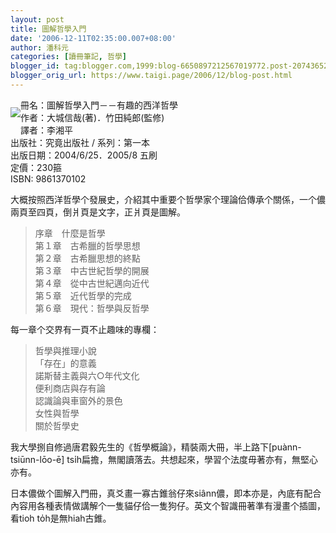 ```yaml
---
layout: post
title: 圖解哲學入門
date: '2006-12-11T02:35:00.007+08:00'
author: 潘科元
categories: [讀冊筆記, 哲學]
blogger_id: tag:blogger.com,1999:blog-6650897212567019772.post-2074365217571141128
blogger_orig_url: https://www.taigi.page/2006/12/blog-post.html
---
```


<div class="separator" style="clear: both;">

<a
href="https://blogger.googleusercontent.com/img/b/R29vZ2xl/AVvXsEhgS7nTw5XlzJzWXT6A4L7sKhoiyrpTQG8zTMo6PMw2uueHh7ajU_KKU7qivCNmoLf6152E-L4COQ4beGREjhHb1dMy6G7YAZytmaHbUwGsmhD-yuJx3aAY2rsZkSpSsWfSCBdERK47swjo_R5j5r7IUL_z3PJuhmapUCbVsxxgwr5fe8RsA7QuMMR9/s1600/%E5%9C%96%E8%A7%A3%E5%93%B2%E5%AD%B8%E5%85%A5%E9%96%80.jpg"
style="display: block; padding: 1em 0; text-align: center; clear: left; float: left;"><img
src="https://blogger.googleusercontent.com/img/b/R29vZ2xl/AVvXsEhgS7nTw5XlzJzWXT6A4L7sKhoiyrpTQG8zTMo6PMw2uueHh7ajU_KKU7qivCNmoLf6152E-L4COQ4beGREjhHb1dMy6G7YAZytmaHbUwGsmhD-yuJx3aAY2rsZkSpSsWfSCBdERK47swjo_R5j5r7IUL_z3PJuhmapUCbVsxxgwr5fe8RsA7QuMMR9/s1600/%E5%9C%96%E8%A7%A3%E5%93%B2%E5%AD%B8%E5%85%A5%E9%96%80.jpg"
data-border="0" data-original-height="140"
data-original-width="100" /></a>

</div>

冊名：圖解哲學入門－－有趣的西洋哲學  
作者：大城信哉(著)．竹田純郎(監修)  
譯者：李湘平  
出版社：究竟出版社 / 系列：第一本  
出版日期：2004/6/25．2005/8 五刷  
定價：230箍  
ISBN: 9861370102

大概按照西洋哲學个發展史，介紹其中重要个哲學家个理論佮傳承个關係，一个儂兩頁至四頁，倒爿頁是文字，正爿頁是圖解。

> 序章　什麼是哲學  
> 第１章　古希臘的哲學思想  
> 第２章　古希臘思想的終點  
> 第３章　中古世紀哲學的開展  
> 第４章　從中古世紀邁向近代  
> 第５章　近代哲學的完成  
> 第６章　現代：哲學與反哲學

每一章个交界有一頁不止趣味的專欄：

> 哲學與推理小說  
> 「存在」的意義  
> 諾斯替主義與六○年代文化  
> 便利商店與存有論  
> 認識論與車窗外的景色  
> 女性與哲學  
> 關於哲學史

我大學捌自修過唐君毅先生的《哲學概論》，精裝兩大冊，半上路下\[puànn-tsiūnn-lōo-ē\]
tsi̍h扁擔，無閣讀落去。共想起來，學習个法度毋著亦有，無堅心亦有。

日本儂做个圖解入門冊，真爻畫一寡古錐翁仔來siânn儂，即本亦是，內底有配合內容用各種表情做講解个一隻貓仔佮一隻狗仔。英文个智識冊著準有漫畫个插圖，看tioh
to̍h是無hiah古錐。
